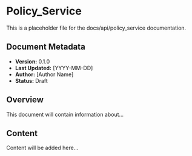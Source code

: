 # Policy_Service

This is a placeholder file for the docs/api/policy_service documentation.

## Document Metadata

- **Version:** 0.1.0
- **Last Updated:** [YYYY-MM-DD]
- **Author:** [Author Name]
- **Status:** Draft

## Overview

This document will contain information about...

## Content

Content will be added here...
